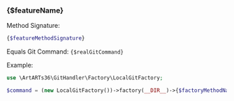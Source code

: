### {$featureName}

Method Signature:

```php
{$featureMethodSignature}
```

Equals Git Command: `{$realGitCommand}`

Example:

```php
use \ArtARTs36\GitHandler\Factory\LocalGitFactory;

$command = (new LocalGitFactory())->factory(__DIR__)->{$factoryMethodName}()->{$featureMethodName}();
```
